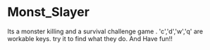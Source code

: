 # Monst_Slayer
Its a monster killing and a survival challenge game . 'c','d','w','q' are workable keys. try it to find what they do.
And
Have fun!!
